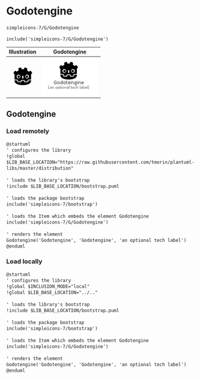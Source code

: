 # Godotengine


```text
simpleicons-7/G/Godotengine
```

```text
include('simpleicons-7/G/Godotengine')
```



| Illustration | Godotengine |
| :---: | :---: |
| ![illustration for Illustration](../../simpleicons-7/G/Godotengine.png) | ![illustration for Godotengine](../../simpleicons-7/G/Godotengine.Local.png) |




## Godotengine

### Load remotely
```plantuml
@startuml
' configures the library
!global $LIB_BASE_LOCATION="https://raw.githubusercontent.com/tmorin/plantuml-libs/master/distribution"

' loads the library's bootstrap
!include $LIB_BASE_LOCATION/bootstrap.puml

' loads the package bootstrap
include('simpleicons-7/bootstrap')

' loads the Item which embeds the element Godotengine
include('simpleicons-7/G/Godotengine')

' renders the element
Godotengine('Godotengine', 'Godotengine', 'an optional tech label')
@enduml
```

### Load locally
```plantuml
@startuml
' configures the library
!global $INCLUSION_MODE="local"
!global $LIB_BASE_LOCATION="../.."

' loads the library's bootstrap
!include $LIB_BASE_LOCATION/bootstrap.puml

' loads the package bootstrap
include('simpleicons-7/bootstrap')

' loads the Item which embeds the element Godotengine
include('simpleicons-7/G/Godotengine')

' renders the element
Godotengine('Godotengine', 'Godotengine', 'an optional tech label')
@enduml
```

